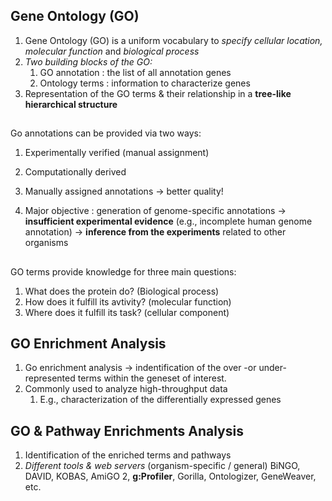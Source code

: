 ## Gene Ontology (GO)
1. Gene Ontology (GO) is a uniform vocabulary to _specify cellular location, molecular function_ and _biological process_
1. _Two building blocks of the GO:_
    1. GO annotation : the list of all annotation genes
    1. Ontology terms : information to characterize genes
1. Representation of the GO terms & their relationship in a **tree-like hierarchical structure**

##
Go annotations can be provided via two ways:
1. Experimentally verified (manual assignment)
1. Computationally derived

1. Manually assigned annotations -> better quality!
1. Major objective : generation of genome-specific annotations -> __insufficient experimental evidence__ (e.g., incomplete human genome annotation) -> __inference from the experiments__ related to other organisms

## 
GO terms provide knowledge for three main questions: 
1. What does the protein do? (Biological process)
1. How does it fulfill its avtivity? (molecular function)
1. Where does it fulfill its task? (cellular component)

## GO Enrichment Analysis
1. Go enrichment analysis -> indentification of the over -or under- represented terms within the geneset of interest.
1. Commonly used to analyze high-throughput data
    1. E.g., characterization of the differentially expressed genes

## GO & Pathway Enrichments Analysis
1. Identification of the enriched terms and pathways
1. _Different tools & web servers_ (organism-specific / general)
BiNGO, DAVID, KOBAS, AmiGO 2, **g:Profiler**, Gorilla, Ontologizer, GeneWeaver, etc.